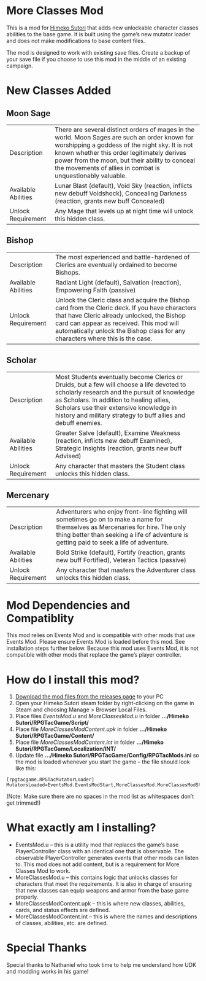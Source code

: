 # More Classes Mod
This is a mod for [Himeko Sutori](https://himekosutori.com/) that adds new unlockable character classes abilities to the base game. It is built using the game’s new mutator loader and does not make modifications to base content files. 

The mod is designed to work with existing save files. Create a backup of your save file if you choose to use this mod in the middle of an existing campaign. 

# New Classes Added

<h2>Moon Sage</h2>
<table>
  <tr>
    <td>Description</td>
    <td>
      There are several distinct orders of mages in the world. Moon Sages are such an order known for worshipping a goddess of the night sky. It is not known whether this order legitimately derives power from the moon, but their ability to conceal the movements of allies in combat is unquestionably valuable.
    </td>
  </tr>
  <tr>
    <td>Available Abilities</td>
    <td>
      Lunar Blast (default), Void Sky (reaction, inflicts new debuff Voidshock), Concealing Darkness (reaction, grants new buff Concealed)
    </td>
  </tr>
  <tr>
    <td>Unlock Requirement</td>
    <td>
      Any Mage that levels up at night time will unlock this hidden class.
    </td>
  </tr>
</table>

<h2>Bishop</h2>
<table>
  <tr>
    <td>Description</td>
    <td>
      The most experienced and battle-hardened of Clerics are eventually ordained to become Bishops.
    </td>
  </tr>
  <tr>
    <td>Available Abilities</td>
    <td>
      Radiant Light (default), Salvation (reaction), Empowering Faith (passive)
    </td>
  </tr>
  <tr>
    <td>Unlock Requirement</td>
    <td>
      Unlock the Cleric class and acquire the Bishop card from the Cleric deck. If you have characters that have Cleric already unlocked, the Bishop card can appear as received. This mod will automatically unlock the Bishop class for any characters where this is the case.
    </td>
  </tr>
</table>

<h2>Scholar</h2>
<table>
  <tr>
    <td>Description</td>
    <td>
      Most Students eventually become Clerics or Druids, but a few will choose a life devoted to scholarly research and the pursuit of knowledge as Scholars. In addition to healing allies, Scholars use their extensive knowledge in history and military strategy to buff allies and debuff enemies.
    </td>
  </tr>
  <tr>
    <td>Available Abilities</td>
    <td>
      Greater Salve (default), Examine Weakness (reaction, inflicts new debuff Examined), Strategic Insights (reaction, grants new buff Advised)
    </td>
  </tr>
  <tr>
    <td>Unlock Requirement</td>
    <td>
      Any character that masters the Student class unlocks this hidden class.
    </td>
  </tr>
</table>

<h2>Mercenary</h2>
<table>
  <tr>
    <td>Description</td>
    <td>
      Adventurers who enjoy front-line fighting will sometimes go on to make a name for themselves as Mercenaries for hire. The only thing better than seeking a life of adventure is getting paid to seek a life of adventure.
    </td>
  </tr>
  <tr>
    <td>Available Abilities</td>
    <td>
      Bold Strike (default), Fortify (reaction, grants new buff Fortified), Veteran Tactics (passive)
    </td>
  </tr>
  <tr>
    <td>Unlock Requirement</td>
    <td>
      Any character that masters the Adventurer class unlocks this hidden class.
    </td>
  </tr>
</table>

# Mod Dependencies and Compatiblity
This mod relies on Events Mod and is compatible with other mods that use Events Mod. Please ensure Events Mod is loaded before this mod. See installation steps further below.
Because this mod uses Events Mod, it is not compatible with other mods that replace the game’s player controller. 

# How do I install this mod?
1.  [Download the mod files from the releases page](https://github.com/solimodsthings/MoreClassesMod/releases) to your PC
1.	Open your Himeko Sutori steam folder by right-clicking on the game in Steam and choosing Manage > Browser Local Files.
2.	Place files <i>EventsMod.u</i> and <i>MoreClassesMod.u</i> in folder <b>…/Himeko Sutori/RPGTacGame/Script/</b>
3.	Place file <i>MoreClassesModContent.upk</i> in folder <b>…/Himeko Sutori/RPGTacGame/Content/</b>
4.	Place file <i>MoreClassesModContent.int</i> in folder <b>…/Himeko Sutori/RPGTacGame/Localization/INT/</b>
5.	Update file <b>…/Himeko Sutori/RPGTacGame/Config/RPGTacMods.ini</b> so the mod is loaded whenever you start the game – the file should look like this:

```
[rpgtacgame.RPGTacMutatorLoader]
MutatorsLoaded=EventsMod.EventsModStart,MoreClassesMod.MoreClassesModStart
```

(Note: Make sure there are no spaces in the mod list as whitespaces don’t get trimmed!)

# What exactly am I installing?
- EventsMod.u – this is a utility mod that replaces the game’s base PlayerController class with an identical one that is observable. The observable PlayerController generates events that other mods can listen to. This mod does not add content, but is a requirement for More Classes Mod to work.
- MoreClassesMod.u – this contains logic that unlocks classes for characters that meet the requirements. It is also in charge of ensuring that new classes can equip weapons and armor from the base game properly.
- MoreClassesModContent.upk – this is where new classes, abilities, cards, and status effects are defined. 
- MoreClassesModContent.int – this is where the names and descriptions of classes, abilities, etc. are defined.

# Special Thanks
Special thanks to Nathaniel who took time to help me understand how UDK and modding works in his game!
